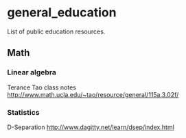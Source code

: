# general_education
List of public education resources.


## Math

### Linear algebra
Terance Tao class notes http://www.math.ucla.edu/~tao/resource/general/115a.3.02f/

### Statistics
D-Separation http://www.dagitty.net/learn/dsep/index.html
